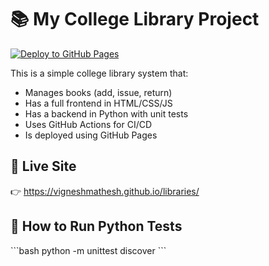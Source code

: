 # 📚 My College Library Project

[![Deploy to GitHub Pages](https://img.shields.io/github/actions/workflow/status/vigneshmathesh/libraries/deploy-frontend.yml?label=deployed&logo=github&style=flat-square)](https://vigneshmathesh.github.io/libraries/)

This is a simple college library system that:
- Manages books (add, issue, return)
- Has a full frontend in HTML/CSS/JS
- Has a backend in Python with unit tests
- Uses GitHub Actions for CI/CD
- Is deployed using GitHub Pages

## 🚀 Live Site

👉 https://vigneshmathesh.github.io/libraries/

## 🧪 How to Run Python Tests

\`\`\`bash
python -m unittest discover
\`\`\`
